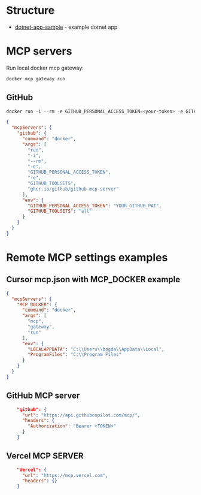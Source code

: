 # Structure
- [dotnet-app-sample](./dotnet-app-sample/) - example dotnet app

# MCP servers

Run local docker mcp gateway:
```powershell
docker mcp gateway run
```

## GitHub
```powershell
docker run -i --rm -e GITHUB_PERSONAL_ACCESS_TOKEN=<your-token> -e GITHUB_TOOLSETS="all" ghcr.io/github/github-mcp-server
```

```json
{
  "mcpServers": {
    "github": {
      "command": "docker",
      "args": [
        "run",
        "-i",
        "--rm",
        "-e",
        "GITHUB_PERSONAL_ACCESS_TOKEN",
        "-e",
        "GITHUB_TOOLSETS",
        "ghcr.io/github/github-mcp-server"
      ],
      "env": {
        "GITHUB_PERSONAL_ACCESS_TOKEN": "YOUR_GITHUB_PAT",
        "GITHUB_TOOLSETS": "all"
      }
    }
  }
}
```

# Remote MCP settings examples
## Cursor mcp.json with MCP_DOCKER example
```json
{
  "mcpServers": {
    "MCP_DOCKER": {
      "command": "docker",
      "args": [
        "mcp",
        "gateway",
        "run"
      ],
      "env": {
        "LOCALAPPDATA": "C:\\Users\\bogda\\AppData\\Local",
        "ProgramFiles": "C:\\Program Files"
      }
    }
  }
}
```

## GitHub MCP server
```json
    "github": {
      "url": "https://api.githubcopilot.com/mcp/",
      "headers": {
        "Authorization": "Bearer <TOKEN>"
      }
    }
```

## Vercel MCP SERVER

```json
    "Vercel": {
      "url": "https://mcp.vercel.com",
      "headers": {}
    }
```